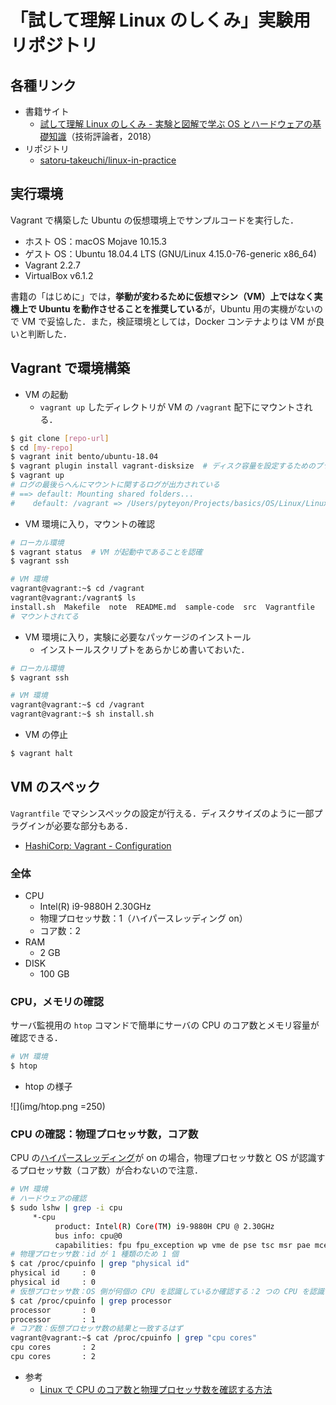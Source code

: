 # 「試して理解 Linux のしくみ」実験用リポジトリ

## 各種リンク

- 書籍サイト
  - [試して理解 Linux のしくみ - 実験と図解で学ぶ OS とハードウェアの基礎知識](http://gihyo.jp/book/2018/978-4-7741-9607-7)（技術評論者，2018）
- リポジトリ
  - [satoru-takeuchi/linux-in-practice](https://github.com/satoru-takeuchi/linux-in-practice)

## 実行環境

Vagrant で構築した Ubuntu の仮想環境上でサンプルコードを実行した．

- ホスト OS：macOS Mojave 10.15.3
- ゲスト OS：Ubuntu 18.04.4 LTS (GNU/Linux 4.15.0-76-generic x86_64)
- Vagrant 2.2.7
- VirtualBox v6.1.2

書籍の「はじめに」では，**挙動が変わるために仮想マシン（VM）上ではなく実機上で Ubuntu を動作させることを推奨している**が，Ubuntu 用の実機がないので VM で妥協した．また，検証環境としては，Docker コンテナよりは VM が良いと判断した．

## Vagrant で環境構築

- VM の起動
  - `vagrant up` したディレクトリが VM の `/vagrant` 配下にマウントされる．

```sh
$ git clone [repo-url]
$ cd [my-repo]
$ vagrant init bento/ubuntu-18.04
$ vagrant plugin install vagrant-disksize  # ディスク容量を設定するためのプラグイン
$ vagrant up
# ログの最後らへんにマウントに関するログが出力されている
# ==> default: Mounting shared folders...
#    default: /vagrant => /Users/pyteyon/Projects/basics/OS/Linux/Linux-no-sikumi
```

- VM 環境に入り，マウントの確認

```sh
# ローカル環境
$ vagrant status  # VM が起動中であることを認確
$ vagrant ssh

# VM 環境
vagrant@vagrant:~$ cd /vagrant
vagrant@vagrant:/vagrant$ ls
install.sh  Makefile  note  README.md  sample-code  src  Vagrantfile
# マウントされてる
```

- VM 環境に入り，実験に必要なパッケージのインストール
  - インストールスクリプトをあらかじめ書いておいた．

```sh
# ローカル環境
$ vagrant ssh

# VM 環境
vagrant@vagrant:~$ cd /vagrant
vagrant@vagrant:~$ sh install.sh
```

- VM の停止

```sh
$ vagrant halt
```

## VM のスペック

`Vagrantfile` でマシンスペックの設定が行える．ディスクサイズのように一部プラグインが必要な部分もある．

- [HashiCorp: Vagrant - Configuration](https://www.vagrantup.com/docs/providers/virtualbox/configuration)

### 全体

- CPU
  - Intel(R) i9-9880H 2.30GHz
  - 物理プロセッサ数：1（ハイパースレッディング on）
  - コア数：2
- RAM
  - 2 GB
- DISK
  - 100 GB

### CPU，メモリの確認

サーバ監視用の `htop` コマンドで簡単にサーバの CPU のコア数とメモリ容量が確認できる．

```sh
# VM 環境
$ htop
```

- htop の様子

<!-- ![](img/htop.png =WIDTHxHEIGHT) -->
<!-- ![](img/htop.png =WIDTH) -->

![](img/htop.png =250)

### CPU の確認：物理プロセッサ数，コア数

CPU の[ハイパースレッディング](http://e-words.jp/w/%E3%83%8F%E3%82%A4%E3%83%91%E3%83%BC%E3%82%B9%E3%83%AC%E3%83%83%E3%83%87%E3%82%A3%E3%83%B3%E3%82%B0.html#:~:text=%E3%83%8F%E3%82%A4%E3%83%91%E3%83%BC%E3%82%B9%E3%83%AC%E3%83%83%E3%83%87%E3%82%A3%E3%83%B3%E3%82%B0%E3%81%A8%E3%81%AF%E3%80%81%E7%B1%B3,%E4%BA%8C%E3%81%A4%E3%81%AB%E8%A6%8B%E3%81%9B%E3%81%8B%E3%81%91%E3%82%8B%E6%8A%80%E8%A1%93%E3%80%82)が on の場合，物理プロセッサ数と OS が認識するプロセッサ数（コア数）が合わないので注意．

```sh
# VM 環境
# ハードウェアの確認
$ sudo lshw | grep -i cpu
     *-cpu
          product: Intel(R) Core(TM) i9-9880H CPU @ 2.30GHz
          bus info: cpu@0
          capabilities: fpu fpu_exception wp vme de pse tsc msr pae mce cx8 apic sep mtrr pge mca cmov pat pse36 clflush mmx fxsr sse sse2 ht syscall nx rdtscp x86-64 constant_tsc rep_good nopl xtopology nonstop_tsc cpuid tsc_known_freq pni pclmulqdq ssse3 cx16 pcid sse4_1 sse4_2 x2apic movbe popcnt aes xsave avx rdrand hypervisor lahf_lm abm 3dnowprefetch invpcid_single pti fsgsbase avx2 invpcid rdseed clflushopt md_clear flush_l1d arch_capabilities
# 物理プロセッサ数：id が 1 種類のため 1 個
$ cat /proc/cpuinfo | grep "physical id"
physical id     : 0
physical id     : 0
# 仮想プロセッサ数：OS 側が何個の CPU を認識しているか確認する：2 つの CPU を認識している
$ cat /proc/cpuinfo | grep processor
processor       : 0
processor       : 1
# コア数：仮想プロセッサ数の結果と一致するはず
vagrant@vagrant:~$ cat /proc/cpuinfo | grep "cpu cores"
cpu cores       : 2
cpu cores       : 2
```

- 参考
  - [Linux で CPU のコア数と物理プロセッサ数を確認する方法](http://www.lesstep.jp/step_on_board/linux/137/)
